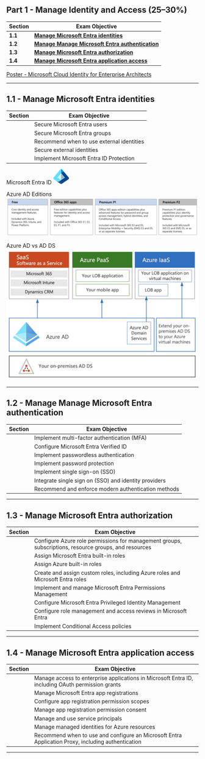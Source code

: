 ## Part 1 - Manage Identity and Access (25–30%)

Section | Exam Objective     |  
------- | ------------------ |  
**1.1** | [**Manage Microsoft Entra identities**](#11---manage-microsoft-entra-identities)  
**1.2** | [**Manage Manage Microsoft Entra authentication**](#12--manage-manage-microsoft-entra-authentication) |  
**1.3** | [**Manage Microsoft Entra authorization**](#13--manage-microsoft-entra-authorization) |  
**1.4** | [**Manage Microsoft Entra application access**](#14---manage-microsoft-entra-application-access) |  


[Poster - Microsoft Cloud Identity for Enterprise Architects](https://learn.microsoft.com/en-us/microsoft-365/solutions/cloud-architecture-models?view=o365-worldwide#microsoft-cloud-identity-for-it-architects)  

---  


## **1.1** - **Manage Microsoft Entra identities**

Section | Exam Objective     |  
------- | ------------------ |  
| | Secure Microsoft Entra users |  
| | Secure Microsoft Entra groups |  
| | Recommend when to use external identities |  
| | Secure external identities |  
| | Implement Microsoft Entra ID Protection |  
  
Microsoft Entra ID <img src="../images/ms-entra-id-icon.png" alt="Azure AD Editions"/>
<!-- Microsoft Entra ID <img src="../images/ms-entra-id-icon.png" alt="Azure AD Editions" style="height: 300px; width:auto;"/> -->

Azure AD Editions  
<img src="../images/azure-ad-editions.jpg" alt="Azure AD Editions"/>

Azure AD vs AD DS  
<img src="../images/azure-ad-vs-ad-ds.jpg" alt="Azure AD vs. AD DS"/>



---   

## **1.2** - **Manage Manage Microsoft Entra authentication** 

Section | Exam Objective     |  
------- | ------------------ |  
| | Implement multi-factor authentication (MFA)
| | Configure Microsoft Entra Verified ID
| | Implement passwordless authentication
| | Implement password protection
| | Implement single sign-on (SSO)
| | Integrate single sign on (SSO) and identity providers
| | Recommend and enforce modern authentication methods

---   

## **1.3** - **Manage Microsoft Entra authorization**

Section | Exam Objective     |  
------- | ------------------ |  
| | Configure Azure role permissions for management groups, subscriptions, resource groups, and resources
| | Assign Microsoft Entra built-in roles
| | Assign Azure built-in roles
| | Create and assign custom roles, including Azure roles and Microsoft Entra roles
| | Implement and manage Microsoft Entra Permissions Management
| | Configure Microsoft Entra Privileged Identity Management
| | Configure role management and access reviews in Microsoft Entra
| | Implement Conditional Access policies

---   
## **1.4** - **Manage Microsoft Entra application access**

Section | Exam Objective     |  
------- | ------------------ |  
| | Manage access to enterprise applications in Microsoft Entra ID, including OAuth permission grants
| | Manage Microsoft Entra app registrations
| | Configure app registration permission scopes
| | Manage app registration permission consent
| | Manage and use service principals
| | Manage managed identities for Azure resources
| | Recommend when to use and configure an Microsoft Entra Application Proxy, including authentication


<!-- ## Exam Objectives - LEGACY

| Section | Exam Objective     |  Documentation   | Tutorial  |
| ------- | ------------------ |  --------------- | --------- | 
**1** | **Manage Identity and Access** (5 Modules)
| 1.1  | Secure Azure solutions with Azure Active Directory (12 Units)
| 1.2  | Implement Hybrid identity (10 Units)
| 1.3  | Deploy Azure AD identity protection (14 Units)
| 1.4  | Configure Azure AD privileged identity management (11 Units)
| 1.5  | Design an enterprise governance strategy (14 Units)
 -->

---  
